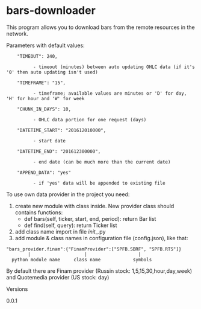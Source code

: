 # bars-downloader

This program allows you to download bars from the remote resources in the network.

Parameters with default values:

        "TIMEOUT": 240,
        
              - timeout (minutes) between auto updating OHLC data (if it's '0' then auto updating isn't used)
              
        "TIMEFRAME": "15",
        
              - timeframe; available values are minutes or 'D' for day, 'H' for hour and 'W' for week
              
        "CHUNK_IN_DAYS": 10,
        
              - OHLC data portion for one request (days)
              
        "DATETIME_START": "201612010000",
        
              - start date
              
        "DATETIME_END": "201612300000",
        
              - end date (can be much more than the current date)
              
        "APPEND_DATA": "yes"
        
              - if 'yes' data will be appended to existing file
              

To use own data provider in the project you need:
  1. create new module with class inside.
     New provider class should contains functions:
     - def bars(self, ticker, start, end, period):
         return Bar list
     - def find(self, query):
         return Ticker list
  2. add class name import in file _init__.py
  3. add module & class names in configuration file (config.json), like that:
  
    "bars_provider.finam":{"FinamProvider":["SPFB.SBRF", "SPFB.RTS"]}
            |                    |                   |
      python module name     class name            symbols


By default there are Finam provider (Russin stock: 1,5,15,30,hour,day,week) and Quotemedia provider (US stock: day)

Versions

0.0.1 
